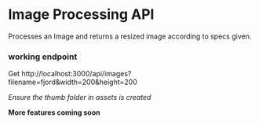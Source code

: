 # Image Processing API

Processes an Image and returns a resized image according to specs given.

### working endpoint

Get http://localhost:3000/api/images?filename=fjord&width=200&height=200

_Ensure the thumb folder in assets is created_

**More features coming soon**
